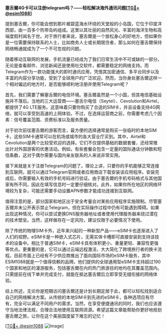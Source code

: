 **塞舌爾4G卡可以注册telegram吗？——轻松解决海外通讯问题[[TG💪+ @esim1088](https://t.me/s/esim1088)]**

提到塞舌爾，你可能会想到那片被碧蓝海水环绕的天堂般的小岛国，它位于印度洋西部，由一百多个热带岛屿组成。这里以其壮丽的自然风光、丰富的海洋生物和高端度假村闻名于世。对于旅行者来说，塞舌爾是一个放松身心的好地方，但如果你是一位需要保持联系的人士，比如商务人士或长期居住者，那么如何在塞舌爾保持网络畅通就成为了一个不可忽视的问题。

随着移动互联网的发展，手机流量已经成为了我们日常生活中不可或缺的一部分。无论是查看邮件、浏览新闻还是使用社交软件，都需要稳定的网络支持。而Telegram作为一款功能强大的即时通讯应用，凭借其加密通信、多平台同步以及丰富的内容分享功能，受到了全球用户的广泛欢迎。然而，当你身处塞舌爾这样一个相对偏远的地方时，是否能够顺利地注册并使用Telegram呢？

首先，我们需要了解塞舌爾的电信环境。塞舌爾虽然是一个小国，但其电信基础设施并不落后。当地的三大运营商——塞舌尔电信（Seytel）、Cevolution和Airtel，都提供了4G LTE服务。这意味着只要你购买了合适的SIM卡，并且设备支持4G网络，就可以享受到高速的上网体验。不过，在选择运营商之前，你需要考虑几个因素：信号覆盖范围、资费标准以及服务质量。

对于初次前往塞舌爾的游客而言，最方便的选择通常是购买一张临时的本地SIM卡。这些SIM卡通常可以在机场或城市的各大营业厅买到。其中，Airtel和Cevolution是两个比较受欢迎的选择。它们不仅提供基础的数据套餐，还经常推出针对外国游客的优惠活动。例如，有些套餐会包含一定量的国际通话分钟数和短信条数，这对于偶尔需要与国内亲友联系的人来说非常实用。

接下来就是关于注册Telegram的问题了。理论上讲，只要你的手机能够正常连接到互联网，就可以通过Telegram官网或者应用商店下载安装该应用程序。安装完成后，你需要输入有效的手机号码进行验证。由于塞舌爾的手机号码格式与其他国家有所不同，因此在填写信息时一定要仔细核对。此外，如果你所在地区的网络环境较为复杂，可能还需要手动设置APN参数才能成功连接到互联网。

值得注意的是，部分国家和地区出于安全考量会对某些应用程序实施限制。尽管塞舌爾并未公开表示禁止Telegram，但在实际操作过程中仍有可能遇到障碍。如果出现这种情况，你可以尝试更换DNS服务器地址或者使用代理服务器来绕过潜在的技术壁垒。当然，这样做存在一定风险，建议仅限于必要情况下使用。

除了传统的物理SIM卡外，近年来兴起的一种新型产品——eSIM卡也逐渐进入了人们的视野。eSIM卡是一种嵌入式芯片，无需实体卡槽即可直接安装到支持该技术的设备中。相比于普通SIM卡，eSIM卡具有体积更小、重量更轻、兼容性更强等优点。更重要的是，它可以通过云端远程激活，大大简化了跨境旅行者的换卡流程。目前市面上已经有不少供应商推出了面向国际市场的eSIM卡服务，其中ESIM1088就是一个值得信赖的品牌。他们提供的全球通用型eSIM卡支持超过190个国家和地区的漫游服务，包括塞舌爾在内的热门旅游目的地均在其覆盖范围内。只需提前在线下单并完成支付，就能在抵达塞舌爾后立即享受无缝衔接的网络体验。

综上所述，无论你是短期访问塞舌爾还是计划长期定居于此，都可以轻松找到适合自己的网络解决方案。从传统的本地SIM卡到先进的eSIM卡，各种选项应有尽有，完全可以满足不同用户的需求。当然，在享受便捷通讯的同时，我们也应该遵守当地法律法规，合理合法地使用互联网资源。希望这篇文章能帮助你更好地规划塞舌爾之旅，让你在这个美丽国度留下难忘的记忆！

[[TG💪+ @esim1088](https://t.me/s/esim1088) ![Image](https://i.postimg.cc/4NQfJmqS/Snipaste-2025-05-13-00-14-12.png)]